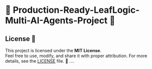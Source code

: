 # 🌿 Production-Ready-LeafLogic-Multi-AI-Agents-Project  🌱  




## License 📜  

This project is licensed under the **MIT License**.  
Feel free to use, modify, and share it with proper attribution. For more details, see the [LICENSE](LICENSE) file. 🌟  ....

